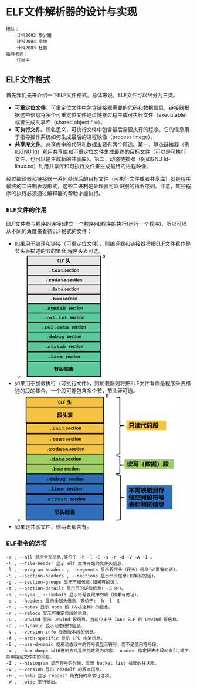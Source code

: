 # ELF文件解析器的设计与实现

```
团队：
	计科2003 詹少雄
	计科2004 李绅
	计科2003 杜鹏
指导老师：
	任继平
```

## ELF文件格式

首先我们先来介绍一下ELF文件格式。总体来说，ELF文件可以细分为三类。

- **可重定位文件**。可重定位文件中包含链接器需要的代码和数据信息，链接器根据这些信息将多个可重定位文件通过链接过程生成可执行文件（executable）或者生成共享库（shared object file）。
- **可执行文件**。顾名思义，可执行文件中包含最后需要执行的程序。它的信息用于指导操作系统如何生成最后的进程映像（process image）。
- **共享库文件**。共享库中的代码和数据主要有两个用途。第一，静态链接器（例如GNU ld）利用共享库和可重定位文件生成最终的目标文件（可以是可执行文件，也可以是生成新的共享库）。第二，动态链接器（例如GNU ld-linux.so）利用共享库和可执行文件来生成最终的进程映像。

经过编译器和链接器一系列处理后的目标文件（可执行文件或者共享库）就是程序最终的二进制表现形式，这些二进制是处理器可以识别的指令序列。注意，某些程序的执行必须通过解释器的帮助才能执行。

### ELF文件的作用

ELF文件参与程序的连接(建立一个程序)和程序的执行(运行一个程序)，所以可以从不同的角度来看待ELF格式的文件：

- 如果用于编译和链接（可重定位文件），则编译器和链接器将把ELF文件看作是节头表描述的节的集合,程序头表可选。
  - <img src="./README.assets/image-20230619150734838.png" alt="image-20230619150734838" style="zoom:33%;" />
- 如果用于加载执行（可执行文件），则加载器则将把ELF文件看作是程序头表描述的段的集合，一个段可能包含多个节，节头表可选。
  - <img src="./README.assets/image-20230619150820787.png" alt="image-20230619150820787" style="zoom:40%;" />
- 如果是共享文件，则两者都含有。

### ELF指令的选项

```
-a , --all 显示全部信息,等价于 -h -l -S -s -r -d -V -A -I 。
-h , --file-header 显示 elf 文件开始的文件头信息.
-l , --program-headers , --segments 显示程序头（段头）信息(如果有的话)。
-S , --section-headers , --sections 显示节头信息(如果有的话)。
-g , --section-groups 显示节组信息(如果有的话)。
-t , --section-details 显示节的详细信息( -S 的)。
-s , --syms , --symbols 显示符号表段中的项（如果有的话）。
-e , --headers 显示全部头信息，等价于: -h -l -S
-n , --notes 显示 note 段（内核注释）的信息。
-r , --relocs 显示可重定位段的信息。
-u , --unwind 显示 unwind 段信息。当前只支持 IA64 ELF 的 unwind 段信息。
-d , --dynamic 显示动态段的信息。
-V , --version-info 显示版本段的信息。
-A , --arch-specific 显示 CPU 构架信息。
-D , --use-dynamic 使用动态段中的符号表显示符号，而不是使用符号段。
-x , --hex-dump= 以16进制方式显示指定段内内容。 number 指定段表中段的索引,或字符串指定文件中的段名。
-I , --histogram 显示符号的时候，显示 bucket list 长度的柱状图。
-v , --version 显示 readelf 的版本信息。
-H , --help 显示 readelf 所支持的命令行选项。
-W , --wide 宽行输出。
```

